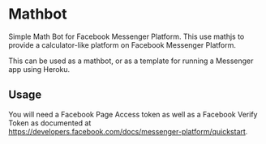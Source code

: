 Mathbot
=============
Simple Math Bot for Facebook Messenger Platform. This use mathjs to provide a calculator-like platform on Facebook Messenger Platform.

This can be used as a mathbot, or as a template for running a Messenger app using Heroku.

Usage
-------
You will need a Facebook Page Access token as well as a Facebook Verify Token as documented at https://developers.facebook.com/docs/messenger-platform/quickstart.

